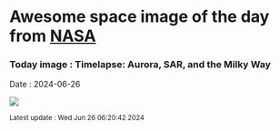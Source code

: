 
# Awesome space image of the day from [NASA](https://api.nasa.gov/)

### Today image : Timelapse: Aurora, SAR, and the Milky Way
Date : 2024-06-26

![](https://www.youtube.com/embed/fisAZYNwDgk?rel=0)

<small>Latest update : Wed Jun 26 06:20:42 2024</small>
        